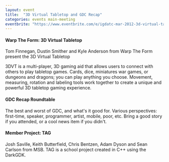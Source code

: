 ```yaml
---
layout: event
title:  "3D Virtual Tabletop and GDC Recap"
categories: events main-meeting
eventbrite: "https://www.eventbrite.com/e/igdatc-mar-2012-3d-virtual-tabletop-and-gdc-recap-tickets-3095744455#"
---
```


#### Warp The Form: 3D Virtual Tabletop

Tom Finnegan, Dustin Smither and Kyle Anderson from Warp The Form present the 3D Virtual Tabletop

3DVT is a multi-player, 3D gaming aid that allows users to connect with others to play tabletop games. Cards, dice, miniatures war games, or dungeons and dragons; you can play anything you choose. Movement, measuring, rotation and labeling tools work together to create a unique and powerful 3D tabletop gaming experience.



#### GDC Recap Roundtable

The best and worst of GDC, and what's it good for.  Various perspectives: first-time, speaker, programmer, artist, mobile, poor, etc.  Bring a good story if you attended, or a cool news item if you didn't.



#### Member Project: TAG
 Josh Saville, Keith Butterfield, Chris Bentzen, Adam Dyson and Sean Carlson from MSB.  TAG is a school project created in C++ using the DarkGDK.

